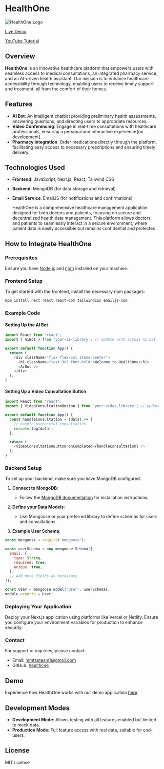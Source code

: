 # HealthOne

![HealthOne Logo](/public/assets/logo.png) 
<!-- Replace with your logo link -->
[Live Demo](https://healthone-xi.vercel.app/) 

[YouTube Tutorial](https://www.youtube.com/watch?v=your_video_link)

## Overview
**HealthOne** is an innovative healthcare platform that empowers users with seamless access to medical consultations, an integrated pharmacy service, and an AI-driven health assistant. Our mission is to enhance healthcare accessibility through technology, enabling users to receive timely support and treatment, all from the comfort of their homes.

## Features
- **AI Bot**: An intelligent chatbot providing preliminary health assessments, answering questions, and directing users to appropriate resources.
- **Video Conferencing**: Engage in real-time consultations with healthcare professionals, ensuring a personal and interactive experience{on development}.
- **Pharmacy Integration**: Order medications directly through the platform, facilitating easy access to necessary prescriptions and ensuring timely delivery.


## Technologies Used
- **Frontend**: JavaScript, Next.js, React, Tailwind CSS
- **Backend**: MongoDB (for data storage and retrieval)
- **Email Service**: EmailJS (for notifications and confirmations)
  
  HealthOne is a comprehensive healthcare management application designed for both doctors and patients, focusing on secure and decentralized health data management. This platform allows doctors and patients to seamlessly interact in a secure environment, where patient data is easily accessible but remains confidential and protected.


## How to Integrate HealthOne

### Prerequisites
Ensure you have [Node.js](https://nodejs.org/) and [npm](https://www.npmjs.com/) installed on your machine.

### Frontend Setup
To get started with the frontend, install the necessary npm packages:

```bash
npm install next react react-dom tailwindcss emailjs-com
```

### Example Code

#### Setting Up the AI Bot
```javascript
import React from 'react';
import { AiBot } from 'your-ai-library'; // Update with actual AI bot library import

export default function App() {
  return (
    <div className="flex flex-col items-center">
      <h1 className="text-3xl font-bold">Welcome to HealthOne</h1>
      <AiBot />
    </div>
  );
}
```

#### Setting Up a Video Consultation Button
```javascript
import React from 'react';
import { VideoConsultationButton } from 'your-video-library'; // Update with actual video library import

export default function App() {
  const handleConsultation = (data) => {
    // Handle successful consultation
    console.log(data);
  };

  return (
    <VideoConsultationButton onCompleted={handleConsultation} />
  );
}
```

### Backend Setup
To set up your backend, make sure you have MongoDB configured.

1. **Connect to MongoDB**:
   - Follow the [MongoDB documentation](https://docs.mongodb.com/manual/installation/) for installation instructions.
   
2. **Define your Data Models**:
   - Use Mongoose or your preferred library to define schemas for users and consultations.

3. **Example User Schema**:
```javascript
const mongoose = require('mongoose');

const userSchema = new mongoose.Schema({
  email: {
    type: String,
    required: true,
    unique: true,
  },
  // Add more fields as necessary
});

const User = mongoose.model('User', userSchema);
module.exports = User;
```

### Deploying Your Application
Deploy your Next.js application using platforms like Vercel or Netlify. Ensure you configure your environment variables for production to enhance security.

### Contact
For support or inquiries, please contact:
- Email: [mmtspteam1@gmail.com](mailto:mmtspteam1@gmail.com)
- GitHub: [healthone](https://github.com/mmtspteam1/healthone)

## Demo
Experience how HealthOne works with our demo application [here](https://healthone-xi.vercel.app/).

## Development Modes
- **Development Mode**: Allows testing with all features enabled but limited to mock data.
- **Production Mode**: Full feature access with real data, suitable for end-users.

## License
MIT License
